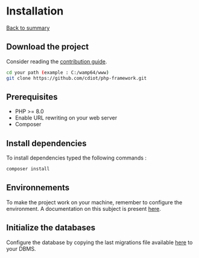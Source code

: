 # Installation

[Back to summary](index.md)

## Download the project

Consider reading the [contribution guide](/CONTRIBUTING.md).

```bash
cd your path (example : C:/wamp64/www)
git clone https://github.com/cdiot/php-framework.git
```

## Prerequisites

*   PHP >= 8.0
*   Enable URL rewriting on your web server
*   Composer

## Install dependencies

To install dependencies typed the following commands :

```bash
composer install
```

## Environnements

To make the project work on your machine, remember to configure the environment. A documentation on this subject is present [here](2_environnements.md).

## Initialize the databases

Configure the database by copying the last migrations file available [here](../tree/main/database/migrations/) to your DBMS.

